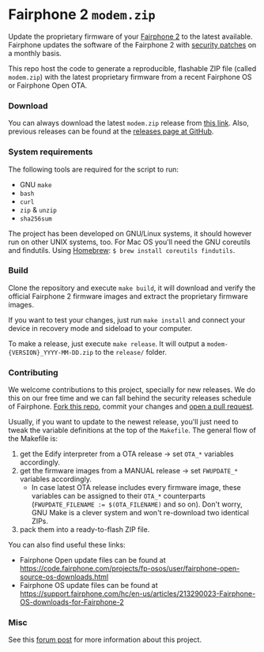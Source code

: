# Fairphone 2 `modem.zip`
Update the proprietary firmware of your [Fairphone 2](https://shop.fairphone.com) to the latest available. Fairphone updates the software of the Fairphone 2 with [security patches](https://source.android.com/security/bulletin/) on a monthly basis.

This repo host the code to generate a reproducible, flashable ZIP file (called `modem.zip`) with the latest proprietary firmware from a recent Fairphone OS or Fairphone Open OTA.

### Download
You can always download the latest `modem.zip` release from [this link](https://github.com/WeAreFairphone/modem_zip_generator/releases "Download latest modem.zip"). Also, previous releases can be found at the [releases page at GitHub](https://github.com/WeAreFairphone/modem_zip_generator/releases "Previous releases of the modem.zip").

### System requirements
The following tools are required for the script to run:
 - GNU `make`
 - `bash`
 - `curl`
 - `zip` & `unzip`
 - `sha256sum`

The project has been developed on GNU/Linux systems, it should however run on other UNIX systems, too. For Mac OS you'll need the GNU coreutils and findutils. Using [Homebrew](https://brew.sh): `$ brew install coreutils findutils`.


### Build
Clone the repository and execute `make build`, it will download and verify the official Fairphone 2 firmware images and extract the proprietary firmware images.

If you want to test your changes, just run `make install` and connect your device in recovery mode and sideload to your computer.

To make a release, just execute `make release`. It will output a `modem-{VERSION}_YYYY-MM-DD.zip` to the `release/` folder.

### Contributing
We welcome contributions to this project, specially for new releases. We do this on our free time and we can fall behind the security releases schedule of Fairphone. [Fork this repo](https://github.com/WeAreFairphone/modem_zip_generator/fork), commit your changes and [open a pull request](https://github.com/WeAreFairphone/modem_zip_generator/pull/new).

Usually, if you want to update to the newest release, you'll just need to tweak the variable definitions at the top of the `Makefile`. The general flow of the Makefile is:
  1. get the Edify interpreter from a OTA release → set ```OTA_*``` variables accordingly.
  2. get the firmware images from a MANUAL release → set ```FWUPDATE_*``` variables accordingly.
     - In case latest OTA release includes every firmware image, these variables can be assigned to their `OTA_*` counterparts (```FWUPDATE_FILENAME := $(OTA_FILENAME)``` and so on). Don't worry, GNU Make is a clever system and won't re-download two identical ZIPs.
  3. pack them into a ready-to-flash ZIP file.
  
 You can also find useful these links:
 - Fairphone Open update files can be found at https://code.fairphone.com/projects/fp-osos/user/fairphone-open-source-os-downloads.html
 - Fairphone OS update files can be found at https://support.fairphone.com/hc/en-us/articles/213290023-Fairphone-OS-downloads-for-Fairphone-2


### Misc
See this [forum post](https://forum.fairphone.com/t/pencil2-fp2-modem-firmware/35374) for more information about this project.
